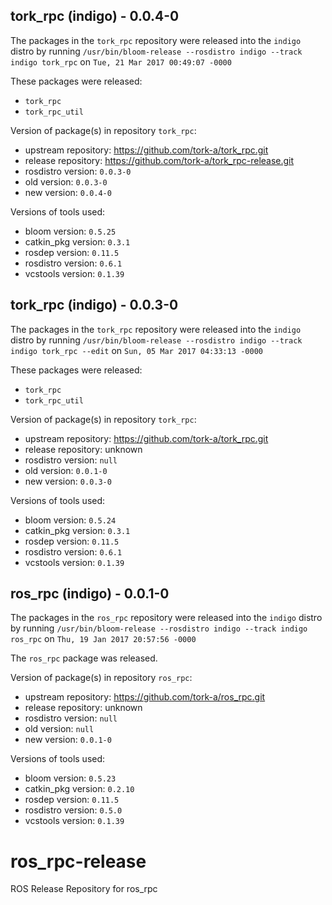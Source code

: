 ## tork_rpc (indigo) - 0.0.4-0

The packages in the `tork_rpc` repository were released into the `indigo` distro by running `/usr/bin/bloom-release --rosdistro indigo --track indigo tork_rpc` on `Tue, 21 Mar 2017 00:49:07 -0000`

These packages were released:
- `tork_rpc`
- `tork_rpc_util`

Version of package(s) in repository `tork_rpc`:

- upstream repository: https://github.com/tork-a/tork_rpc.git
- release repository: https://github.com/tork-a/tork_rpc-release.git
- rosdistro version: `0.0.3-0`
- old version: `0.0.3-0`
- new version: `0.0.4-0`

Versions of tools used:

- bloom version: `0.5.25`
- catkin_pkg version: `0.3.1`
- rosdep version: `0.11.5`
- rosdistro version: `0.6.1`
- vcstools version: `0.1.39`


## tork_rpc (indigo) - 0.0.3-0

The packages in the `tork_rpc` repository were released into the `indigo` distro by running `/usr/bin/bloom-release --rosdistro indigo --track indigo tork_rpc --edit` on `Sun, 05 Mar 2017 04:33:13 -0000`

These packages were released:
- `tork_rpc`
- `tork_rpc_util`

Version of package(s) in repository `tork_rpc`:

- upstream repository: https://github.com/tork-a/tork_rpc.git
- release repository: unknown
- rosdistro version: `null`
- old version: `0.0.1-0`
- new version: `0.0.3-0`

Versions of tools used:

- bloom version: `0.5.24`
- catkin_pkg version: `0.3.1`
- rosdep version: `0.11.5`
- rosdistro version: `0.6.1`
- vcstools version: `0.1.39`


## ros_rpc (indigo) - 0.0.1-0

The packages in the `ros_rpc` repository were released into the `indigo` distro by running `/usr/bin/bloom-release --rosdistro indigo --track indigo ros_rpc` on `Thu, 19 Jan 2017 20:57:56 -0000`

The `ros_rpc` package was released.

Version of package(s) in repository `ros_rpc`:

- upstream repository: https://github.com/tork-a/ros_rpc.git
- release repository: unknown
- rosdistro version: `null`
- old version: `null`
- new version: `0.0.1-0`

Versions of tools used:

- bloom version: `0.5.23`
- catkin_pkg version: `0.2.10`
- rosdep version: `0.11.5`
- rosdistro version: `0.5.0`
- vcstools version: `0.1.39`


# ros_rpc-release
ROS Release Repository for ros_rpc
